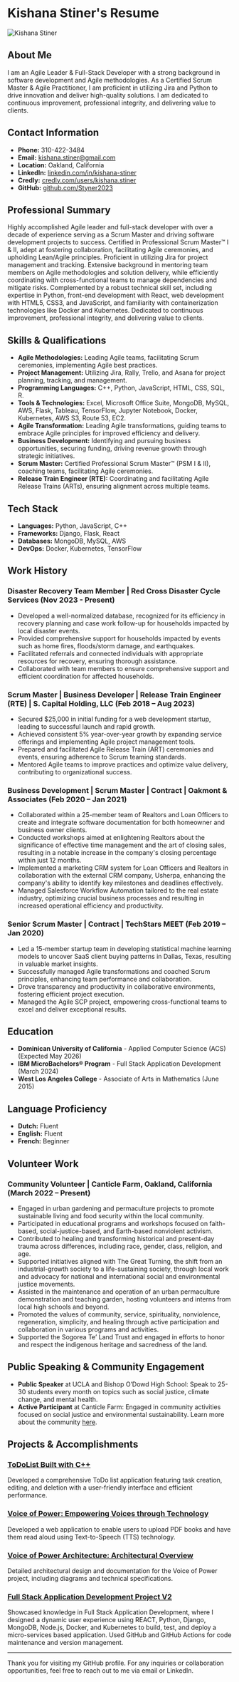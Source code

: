 # Kishana Stiner's Resume

![Kishana Stiner](https://github.com/Styner2023/Kishana_Stiner.github.io/blob/main/Headshot-modified.png)

## About Me

I am an Agile Leader & Full-Stack Developer with a strong background in software development and Agile methodologies. As a Certified Scrum Master & Agile Practitioner, I am proficient in utilizing Jira and Python to drive innovation and deliver high-quality solutions. I am dedicated to continuous improvement, professional integrity, and delivering value to clients.

## Contact Information

- **Phone:** 310-422-3484
- **Email:** [kishana.stiner@gmail.com](mailto:kishana.stiner@gmail.com)
- **Location:** Oakland, California
- **LinkedIn:** [linkedin.com/in/kishana-stiner](https://linkedin.com/in/kishana-stiner)
- **Credly:** [credly.com/users/kishana.stiner](https://credly.com/users/kishana.stiner)
- **GitHub:** [github.com/Styner2023](https://github.com/Styner2023)

## Professional Summary

Highly accomplished Agile leader and full-stack developer with over a decade of experience serving as a Scrum Master and driving software development projects to success. Certified in Professional Scrum Master™ I & II, adept at fostering collaboration, facilitating Agile ceremonies, and upholding Lean/Agile principles. Proficient in utilizing Jira for project management and tracking. Extensive background in mentoring team members on Agile methodologies and solution delivery, while efficiently coordinating with cross-functional teams to manage dependencies and mitigate risks. Complemented by a robust technical skill set, including expertise in Python, front-end development with React, web development with HTML5, CSS3, and JavaScript, and familiarity with containerization technologies like Docker and Kubernetes. Dedicated to continuous improvement, professional integrity, and delivering value to clients.

## Skills & Qualifications

- **Agile Methodologies:** Leading Agile teams, facilitating Scrum ceremonies, implementing Agile best practices.
- **Project Management:** Utilizing Jira, Rally, Trello, and Asana for project planning, tracking, and management.
- **Programming Languages:** C++, Python, JavaScript, HTML, CSS, SQL, R.
- **Tools & Technologies:** Excel, Microsoft Office Suite, MongoDB, MySQL, AWS, Flask, Tableau, TensorFlow, Jupyter Notebook, Docker, Kubernetes, AWS S3, Route 53, EC2.
- **Agile Transformation:** Leading Agile transformations, guiding teams to embrace Agile principles for improved efficiency and delivery.
- **Business Development:** Identifying and pursuing business opportunities, securing funding, driving revenue growth through strategic initiatives.
- **Scrum Master:** Certified Professional Scrum Master™ (PSM I & II), coaching teams, facilitating Agile ceremonies.
- **Release Train Engineer (RTE):** Coordinating and facilitating Agile Release Trains (ARTs), ensuring alignment across multiple teams.

## Tech Stack

- **Languages:** Python, JavaScript, C++
- **Frameworks:** Django, Flask, React
- **Databases:** MongoDB, MySQL, AWS
- **DevOps:** Docker, Kubernetes, TensorFlow

## Work History

### Disaster Recovery Team Member | Red Cross Disaster Cycle Services (Nov 2023 - Present)

- Developed a well-normalized database, recognized for its efficiency in recovery planning and case work follow-up for households impacted by local disaster events.
- Provided comprehensive support for households impacted by events such as home fires, floods/storm damage, and earthquakes.
- Facilitated referrals and connected individuals with appropriate resources for recovery, ensuring thorough assistance.
- Collaborated with team members to ensure comprehensive support and efficient coordination for affected households.

### Scrum Master | Business Developer | Release Train Engineer (RTE) | S. Capital Holding, LLC (Feb 2018 – Aug 2023)

- Secured $25,000 in initial funding for a web development startup, leading to successful launch and rapid growth.
- Achieved consistent 5% year-over-year growth by expanding service offerings and implementing Agile project management tools.
- Prepared and facilitated Agile Release Train (ART) ceremonies and events, ensuring adherence to Scrum teaming standards.
- Mentored Agile teams to improve practices and optimize value delivery, contributing to organizational success.

### Business Development | Scrum Master | Contract | Oakmont & Associates (Feb 2020 – Jan 2021)

- Collaborated within a 25-member team of Realtors and Loan Officers to create and integrate software documentation for both homeowner and business owner clients.
- Conducted workshops aimed at enlightening Realtors about the significance of effective time management and the art of closing sales, resulting in a notable increase in the company's closing percentage within just 12 months.
- Implemented a marketing CRM system for Loan Officers and Realtors in collaboration with the external CRM company, Usherpa, enhancing the company's ability to identify key milestones and deadlines effectively.
- Managed Salesforce Workflow Automation tailored to the real estate industry, optimizing crucial business processes and resulting in increased operational efficiency and productivity.

### Senior Scrum Master | Contract | TechStars MEET (Feb 2019 – Jan 2020)

- Led a 15-member startup team in developing statistical machine learning models to uncover SaaS client buying patterns in Dallas, Texas, resulting in valuable market insights.
- Successfully managed Agile transformations and coached Scrum principles, enhancing team performance and collaboration.
- Drove transparency and productivity in collaborative environments, fostering efficient project execution.
- Managed the Agile SCP project, empowering cross-functional teams to excel and deliver exceptional results.

## Education

- **Dominican University of California** - Applied Computer Science (ACS) (Expected May 2026)
- **IBM MicroBachelors® Program** - Full Stack Application Development (March 2024)
- **West Los Angeles College** - Associate of Arts in Mathematics (June 2015)

## Language Proficiency

- **Dutch:** Fluent
- **English:** Fluent
- **French:** Beginner

## Volunteer Work

### Community Volunteer | Canticle Farm, Oakland, California (March 2022 – Present)

- Engaged in urban gardening and permaculture projects to promote sustainable living and food security within the local community.
- Participated in educational programs and workshops focused on faith-based, social-justice-based, and Earth-based nonviolent activism.
- Contributed to healing and transforming historical and present-day trauma across differences, including race, gender, class, religion, and age.
- Supported initiatives aligned with The Great Turning, the shift from an industrial-growth society to a life-sustaining society, through local work and advocacy for national and international social and environmental justice movements.
- Assisted in the maintenance and operation of an urban permaculture demonstration and teaching garden, hosting volunteers and interns from local high schools and beyond.
- Promoted the values of community, service, spirituality, nonviolence, regeneration, simplicity, and healing through active participation and collaboration in various programs and activities.
- Supported the Sogorea Te’ Land Trust and engaged in efforts to honor and respect the indigenous heritage and sacredness of the land.

## Public Speaking & Community Engagement

- **Public Speaker** at UCLA and Bishop O’Dowd High School: Speak to 25-30 students every month on topics such as social justice, climate change, and mental health.
- **Active Participant** at Canticle Farm: Engaged in community activities focused on social justice and environmental sustainability. Learn more about the community [here](https://canticlefarmoakland.org/about/).

## Projects & Accomplishments

### [ToDoList Built with C++](https://github.com/Styner2023/ToDoList)

Developed a comprehensive ToDo list application featuring task creation, editing, and deletion with a user-friendly interface and efficient performance.

### [Voice of Power: Empowering Voices through Technology](https://github.com/Styner2023/Voice_of_Power)

Developed a web application to enable users to upload PDF books and have them read aloud using Text-to-Speech (TTS) technology.

### [Voice of Power Architecture: Architectural Overview](https://github.com/Styner2023/voice-of-power-architecture)

Detailed architectural design and documentation for the Voice of Power project, including diagrams and technical specifications.

### [Full Stack Application Development Project V2](https://github.com/Styner2023/xrwvm-fullstack_developer_capstone)

Showcased knowledge in Full Stack Application Development, where I designed a dynamic user experience using REACT, Python, Django, MongoDB, Node.js, Docker, and Kubernetes to build, test, and deploy a micro-services based application. Used GitHub and GitHub Actions for code maintenance and version management.

---

Thank you for visiting my GitHub profile. For any inquiries or collaboration opportunities, feel free to reach out to me via email or LinkedIn.

